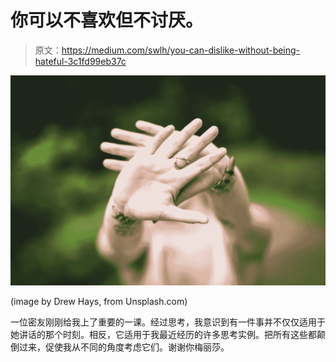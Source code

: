 # 你可以不喜欢但不讨厌。

> 原文：<https://medium.com/swlh/you-can-dislike-without-being-hateful-3c1fd99eb37c>

![](img/38bc5434bf6c2d9d3273a60b4fa4b4f6.png)

(image by Drew Hays, from Unsplash.com)

一位密友刚刚给我上了重要的一课。经过思考，我意识到有一件事并不仅仅适用于她讲话的那个时刻。相反，它适用于我最近经历的许多思考实例。把所有这些都颠倒过来，促使我从不同的角度考虑它们。谢谢你梅丽莎。